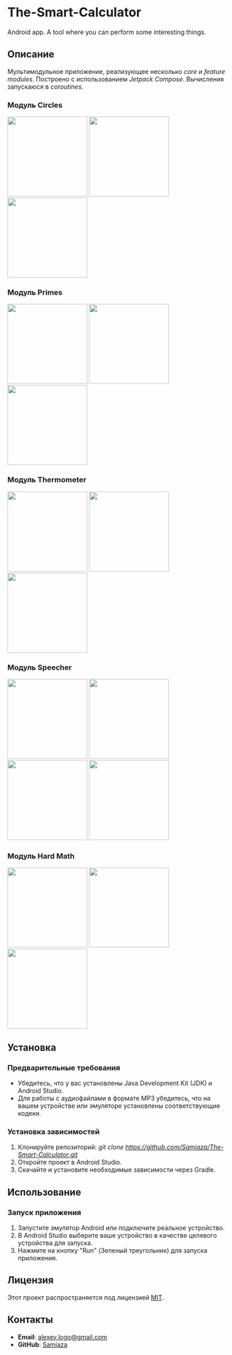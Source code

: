 # The-Smart-Calculator
Android app. A tool where you can perform some interesting things.

## Описание

Мультимодульное приложение, реализующее несколько *core* и *feature modules*. Построено с использованием *Jetpack Compose*. Вычисления запускаюся в *coroutines*.

### Модуль Circles
<p float="left">
  <img src="/misc/images/circles1.png" width="180" />
  <img src="/misc/images/circles2.png" width="180" />
  <img src="/misc/images/circles3.png" width="180" />
</p>

### Модуль Primes
<p float="left">
  <img src="/misc/images/primes1.png" width="180" />
  <img src="/misc/images/primes2.png" width="180" />
  <img src="/misc/images/primes3.png" width="180" />
</p>

### Модуль Thermometer
<p float="left">
  <img src="/misc/images/thermo1.png" width="180" />
  <img src="/misc/images/thermo2.png" width="180" />
  <img src="/misc/images/thermo3.png" width="180" />
</p>

### Модуль Speecher
<p float="left">
  <img src="/misc/images/speecher1.png" width="180" />
  <img src="/misc/images/speecher2.png" width="180" />
  <img src="/misc/images/speecher3.png" width="180" />
  <img src="/misc/images/speecher4.png" width="180" />
</p>

### Модуль Hard Math
<p float="left">
  <img src="/misc/images/hard1.png" width="180" />
  <img src="/misc/images/hard2.png" width="180" />
  <img src="/misc/images/hard3.png" width="180" />
</p>

## Установка

### Предварительные требования

- Убедитесь, что у вас установлены Java Development Kit (JDK) и Android Studio.
- Для работы с аудиофайлами в формате MP3 убедитесь, что на вашем устройстве или эмуляторе установлены соответствующие кодеки.

### Установка зависимостей

1. Клонируйте репозиторий:
*git clone https://github.com/Samiaza/The-Smart-Calculator.git*
2. Откройте проект в Android Studio.
3. Скачайте и установите необходимые зависимости через Gradle.

## Использование

### Запуск приложения

1. Запустите эмулятор Android или подключите реальное устройство.
2. В Android Studio выберите ваше устройство в качестве целевого устройства для запуска.
3. Нажмите на кнопку "Run" (Зеленый треугольник) для запуска приложения.

## Лицензия

Этот проект распространяется под лицензией [MIT](https://github.com/Samiaza/samiaza/blob/main/LICENSE).

## Контакты

- **Email**: alexey.logo@gmail.com
- **GitHub**: [Samiaza](https://github.com/Samiaza)
